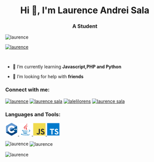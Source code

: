 <h1 align="center">Hi 👋, I'm Laurence Andrei Sala</h1>
<h3 align="center">A Student</h3>

<p align="left"> <img src="https://komarev.com/ghpvc/?username=laurence&label=Profile%20views&color=0e75b6&style=flat" alt="laurence" /> </p>

<p align="left"> <a href="https://github.com/ryo-ma/github-profile-trophy"><img src="https://github-profile-trophy.vercel.app/?username=laurence" alt="laurence" /></a> </p>

<p align="left"> <a href="https://twitter.com/" target="blank"><img src="https://img.shields.io/twitter/follow/?logo=twitter&style=for-the-badge" alt="" /></a> </p>

- 🌱 I’m currently learning **Javascript,PHP and Python**

- 🤝 I’m looking for help with **friends**

<h3 align="left">Connect with me:</h3>
<p align="left">
<a href="https://linkedin.com/in/laurence" target="blank"><img align="center" src="https://raw.githubusercontent.com/rahuldkjain/github-profile-readme-generator/master/src/images/icons/Social/linked-in-alt.svg" alt="laurence" height="30" width="40" /></a>
<a href="https://fb.com/laurence sala" target="blank"><img align="center" src="https://raw.githubusercontent.com/rahuldkjain/github-profile-readme-generator/master/src/images/icons/Social/facebook.svg" alt="laurence sala" height="30" width="40" /></a>
<a href="https://instagram.com/lalelilorens" target="blank"><img align="center" src="https://raw.githubusercontent.com/rahuldkjain/github-profile-readme-generator/master/src/images/icons/Social/instagram.svg" alt="lalelilorens" height="30" width="40" /></a>
<a href="https://www.youtube.com/c/laurence sala" target="blank"><img align="center" src="https://raw.githubusercontent.com/rahuldkjain/github-profile-readme-generator/master/src/images/icons/Social/youtube.svg" alt="laurence sala" height="30" width="40" /></a>
</p>

<h3 align="left">Languages and Tools:</h3>
<p align="left"> <a href="https://www.w3schools.com/cpp/" target="_blank" rel="noreferrer"> <img src="https://raw.githubusercontent.com/devicons/devicon/master/icons/cplusplus/cplusplus-original.svg" alt="cplusplus" width="40" height="40"/> </a> <a href="https://www.java.com" target="_blank" rel="noreferrer"> <img src="https://raw.githubusercontent.com/devicons/devicon/master/icons/java/java-original.svg" alt="java" width="40" height="40"/> </a> <a href="https://developer.mozilla.org/en-US/docs/Web/JavaScript" target="_blank" rel="noreferrer"> <img src="https://raw.githubusercontent.com/devicons/devicon/master/icons/javascript/javascript-original.svg" alt="javascript" width="40" height="40"/> </a> <a href="https://www.typescriptlang.org/" target="_blank" rel="noreferrer"> <img src="https://raw.githubusercontent.com/devicons/devicon/master/icons/typescript/typescript-original.svg" alt="typescript" width="40" height="40"/> </a> </p>

<p><img align="left" src="https://github-readme-stats.vercel.app/api/top-langs?username=laurence&show_icons=true&locale=en&layout=compact" alt="laurence" /></p>

<p>&nbsp;<img align="center" src="https://github-readme-stats.vercel.app/api?username=laurence&show_icons=true&locale=en" alt="laurence" /></p>

<p><img align="center" src="https://github-readme-streak-stats.herokuapp.com/?user=laurence&" alt="laurence" /></p>
